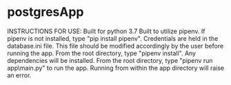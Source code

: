 # postgresApp
INSTRUCTIONS FOR USE: 
Built for python 3.7
Built to utilize pipenv. If pipenv is not installed, type "pip install pipenv". 
Credentials are held in the database.ini file. This file should be modified accordingly by the user before running the app. 
From the root directory, type "pipenv install". Any dependencies will be installed. 
From the root directory, type "pipenv run app\main.py" to run the app. Running from within the app directory will raise an error. 